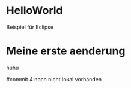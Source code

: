 # HelloWorld
Beispiel für Eclipse

# Meine erste aenderung
huhu

#commit 4 
noch nicht lokal vorhanden

